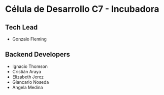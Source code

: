 # Célula de Desarrollo C7 - Incubadora

## Tech Lead

- Gonzalo Fleming

## Backend Developers

- Ignacio Thomson
- Cristián Araya
- Elizabeth Jerez
- Giancarlo Noseda
- Angela Medina